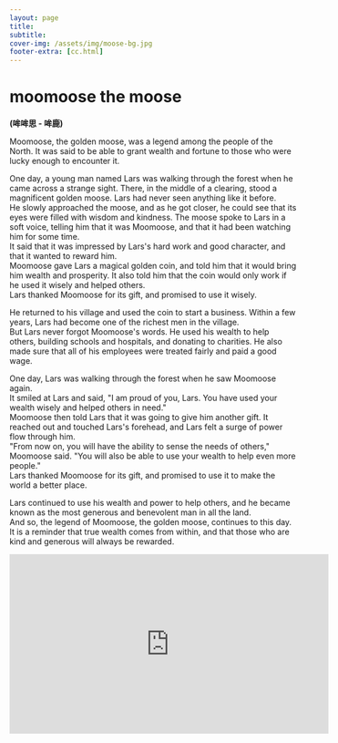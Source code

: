 ```yaml
---
layout: page
title: 
subtitle: 
cover-img: /assets/img/moose-bg.jpg
footer-extra: [cc.html]
---
```


# moomoose the moose
**(哞哞思 - 哞鹿)**

Moomoose, the golden moose, was a legend among the people of the North. It was said to be able to grant wealth and fortune to those who were lucky enough to encounter it.  

One day, a young man named Lars was walking through the forest when he came across a strange sight. There, in the middle of a clearing, stood a magnificent golden moose. Lars had never seen anything like it before.  
He slowly approached the moose, and as he got closer, he could see that its eyes were filled with wisdom and kindness. The moose spoke to Lars in a soft voice, telling him that it was Moomoose, and that it had been watching him for some time.  
It said that it was impressed by Lars's hard work and good character, and that it wanted to reward him.  
Moomoose gave Lars a magical golden coin, and told him that it would bring him wealth and prosperity. It also told him that the coin would only work if he used it wisely and helped others.  
Lars thanked Moomoose for its gift, and promised to use it wisely.  

He returned to his village and used the coin to start a business. Within a few years, Lars had become one of the richest men in the village.  
But Lars never forgot Moomoose's words. He used his wealth to help others, building schools and hospitals, and donating to charities. He also made sure that all of his employees were treated fairly and paid a good wage.  

One day, Lars was walking through the forest when he saw Moomoose again.  
It smiled at Lars and said, "I am proud of you, Lars. You have used your wealth wisely and helped others in need."  
Moomoose then told Lars that it was going to give him another gift. It reached out and touched Lars's forehead, and Lars felt a surge of power flow through him.  
"From now on, you will have the ability to sense the needs of others," Moomoose said. "You will also be able to use your wealth to help even more people."  
Lars thanked Moomoose for its gift, and promised to use it to make the world a better place.  

Lars continued to use his wealth and power to help others, and he became known as the most generous and benevolent man in all the land.  
And so, the legend of Moomoose, the golden moose, continues to this day.  
It is a reminder that true wealth comes from within, and that those who are kind and generous will always be rewarded.


<iframe width="560" height="315" src="https://www.youtube.com/embed/bujmogxgtp4?si=uIIKjPVTLTvBPiHm" title="YouTube video player" frameborder="0" allow="accelerometer; autoplay; clipboard-write; encrypted-media; gyroscope; picture-in-picture; web-share" allowfullscreen></iframe>